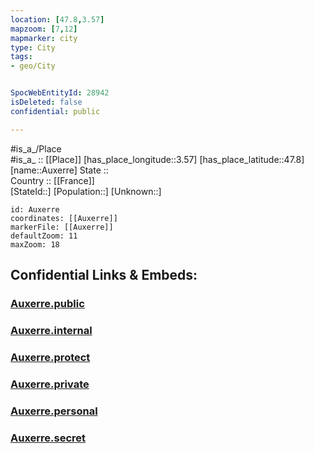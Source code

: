 ```yaml
---
location: [47.8,3.57] 
mapzoom: [7,12] 
mapmarker: city 
type: City
tags:
- geo/City


SpocWebEntityId: 28942
isDeleted: false
confidential: public

---
```

#is_a_/Place  
#is_a_ :: [[Place]] 
[has_place_longitude::3.57] 
[has_place_latitude::47.8] 
[name::Auxerre] 
State ::  
Country :: [[France]]  
[StateId::] 
[Population::] 
[Unknown::] 


```leaflet
id: Auxerre
coordinates: [[Auxerre]] 
markerFile: [[Auxerre]] 
defaultZoom: 11 
maxZoom: 18
```


## Confidential Links & Embeds: 

### [Auxerre.public](/_public/\Earth\Continent\Europe\Europe~West\France\regions~France\Bourgogne-Franche-Comté\departments~Bourgogne-Franche-Comté\Yonne\communes~Yonne\Auxerre\cities~AuxerreAuxerre.public.md) 

### [Auxerre.internal](/_internal/\Earth\Continent\Europe\Europe~West\France\regions~France\Bourgogne-Franche-Comté\departments~Bourgogne-Franche-Comté\Yonne\communes~Yonne\Auxerre\cities~AuxerreAuxerre.internal.md) 

### [Auxerre.protect](/_protect/\Earth\Continent\Europe\Europe~West\France\regions~France\Bourgogne-Franche-Comté\departments~Bourgogne-Franche-Comté\Yonne\communes~Yonne\Auxerre\cities~AuxerreAuxerre.protect.md) 

### [Auxerre.private](/_private/\Earth\Continent\Europe\Europe~West\France\regions~France\Bourgogne-Franche-Comté\departments~Bourgogne-Franche-Comté\Yonne\communes~Yonne\Auxerre\cities~AuxerreAuxerre.private.md) 

### [Auxerre.personal](/_personal/\Earth\Continent\Europe\Europe~West\France\regions~France\Bourgogne-Franche-Comté\departments~Bourgogne-Franche-Comté\Yonne\communes~Yonne\Auxerre\cities~AuxerreAuxerre.personal.md) 

### [Auxerre.secret](/_secret/\Earth\Continent\Europe\Europe~West\France\regions~France\Bourgogne-Franche-Comté\departments~Bourgogne-Franche-Comté\Yonne\communes~Yonne\Auxerre\cities~AuxerreAuxerre.secret.md)

